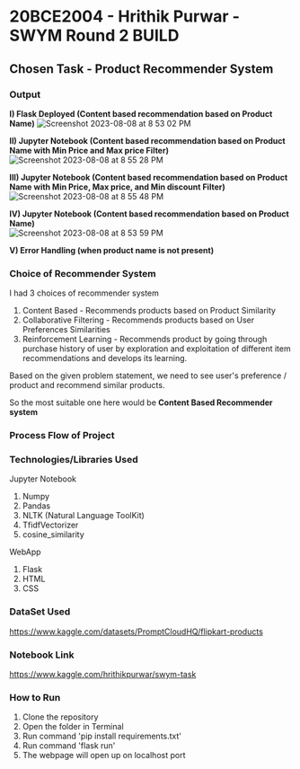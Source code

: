 # 20BCE2004 - Hrithik Purwar - SWYM Round 2 BUILD
## Chosen Task - Product Recommender System

### Output

<b>I) Flask Deployed (Content based recommendation based on Product Name)</b>
![Screenshot 2023-08-08 at 8 53 02 PM](https://github.com/hrithikpurwar/SWYMtask/assets/72293452/d82d5a3e-988e-4d4a-8bdb-8d74c87feea1)

<b>II) Jupyter Notebook (Content based recommendation based on Product Name with Min Price and Max price Filter)</b><br>
![Screenshot 2023-08-08 at 8 55 28 PM](https://github.com/hrithikpurwar/SWYMtask/assets/72293452/89e8331f-96de-4e41-a6d4-4ea60d9c8269)

<b>III) Jupyter Notebook (Content based recommendation based on Product Name with Min Price, Max price, and Min discount Filter)</b><br>
![Screenshot 2023-08-08 at 8 55 48 PM](https://github.com/hrithikpurwar/SWYMtask/assets/72293452/4a42e0d4-a272-448e-9b27-8f96c9458eee)

<b>IV) Jupyter Notebook (Content based recommendation based on Product Name)</b><br>
![Screenshot 2023-08-08 at 8 53 59 PM](https://github.com/hrithikpurwar/SWYMtask/assets/72293452/9c545564-dbc3-46f3-81cb-2818f6640cff)

<b>V) Error Handling (when product name is not present)</b><br>

### Choice of Recommender System

I had 3 choices of recommender system

1. Content Based - Recommends products based on Product Similarity
2. Collaborative Filtering - Recommends products based on User Preferences Similarities
3. Reinforcement Learning - Recommends product by going through purchase history of user by exploration and exploitation of different item recommendations and develops its learning.

Based on the given problem statement, we need to see user's preference / product and recommend similar products.

So the most suitable one here would be <b>Content Based Recommender system</b>

### Process Flow of Project

### Technologies/Libraries Used

Jupyter Notebook
1. Numpy
2. Pandas
3. NLTK (Natural Language ToolKit)
4. TfidfVectorizer
5. cosine_similarity

WebApp
1. Flask
2. HTML
3. CSS


### DataSet Used
https://www.kaggle.com/datasets/PromptCloudHQ/flipkart-products

### Notebook Link
https://www.kaggle.com/hrithikpurwar/swym-task

### How to Run
1. Clone the repository
2. Open the folder in Terminal
3. Run command 'pip install requirements.txt'
4. Run command 'flask run'
5. The webpage will open up on localhost port





